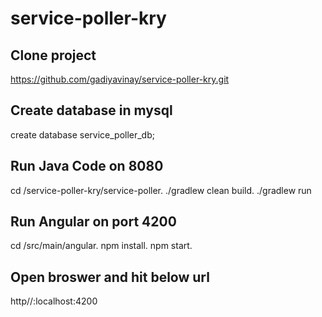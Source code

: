 # service-poller-kry
## Clone project
https://github.com/gadiyavinay/service-poller-kry.git

## Create database in mysql
create database service_poller_db;


## Run Java Code on 8080
cd /service-poller-kry/service-poller. 
./gradlew clean build. 
./gradlew run

## Run Angular on port 4200
cd /src/main/angular. 
npm install. 
npm start. 

## Open broswer and hit below url
http//:localhost:4200
